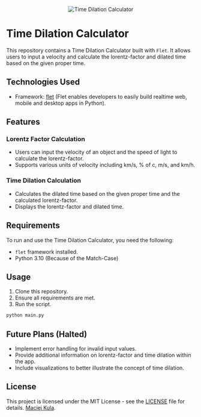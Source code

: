 <p align="center">
  <img src="https://cloud.mcjkula.com/index.php/apps/files_sharing/publicpreview/d6spHtmo8tKiTtp?file=/&fileId=86660&x=3600&y=2338&a=true" alt="Time Dilation Calculator" width="auto" height="auto">
</p>

# Time Dilation Calculator

This repository contains a Time Dilation Calculator built with `Flet`. It allows users to input a velocity and calculate the lorentz-factor and dilated time based on the given proper time.

## Technologies Used

- Framework: [flet](https://github.com/flet-dev/flet) (Flet enables developers to easily build realtime web, mobile and desktop apps in Python).

## Features

### Lorentz Factor Calculation
- Users can input the velocity of an object and the speed of light to calculate the lorentz-factor.
- Supports various units of velocity including km/s, % of c, m/s, and km/h.

### Time Dilation Calculation
- Calculates the dilated time based on the given proper time and the calculated lorentz-factor.
- Displays the lorentz-factor and dilated time.

## Requirements

To run and use the Time Dilation Calculator, you need the following:

- `flet` framework installed.
- Python 3.10 (Because of the Match-Case)

## Usage

1. Clone this repository.
2. Ensure all requirements are met.
3. Run the script.

```bash
python main.py
```

## Future Plans (Halted)
- Implement error handling for invalid input values.
- Provide additional information on lorentz-factor and time dilation within the app.
- Include visualizations to better illustrate the concept of time dilation.

## License
This project is licensed under the MIT License - see the [LICENSE](LICENSE) file for details. [Maciej Kula](https://github.com/mcjkula).